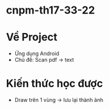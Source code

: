 # cnpm-th17-33-22

# Về Project
- Ứng dụng Android
- Chủ đề: Scan pdf -> text

# Kiến thức học được
- Draw trên 1 vùng -> lưu lại thành ảnh
